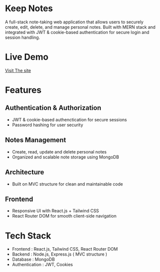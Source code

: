 # Keep Notes
A full-stack note-taking web application that allows users to securely create, edit, delete, and manage personal notes. Built with MERN stack and integrated with JWT & cookie-based authentication for secure login and session handling.

# Live Demo
[Visit The site ](https://kartz-keep-notes-frontend.vercel.app/)

# Features
  ## Authentication & Authorization
  - JWT & cookie-based authenctication for secure sessions
  - Password hashing for user security

  ## Notes Management
  - Create, read, update and delete personal notes
  - Organized and scalable note storage using MongoDB

  ## Architecture
  - Built on MVC structure for clean and maintainable code

  ## Frontend
  - Responsive UI with React.js + Tailwind CSS
  - React Router DOM for smooth client-side navigation

# Tech Stack
- Frontend : React.js, Tailwind CSS, React Router DOM
- Backend : Node.js, Express.js ( MVC structure )
- Database : MongoDB
- Authentication : JWT, Cookies


